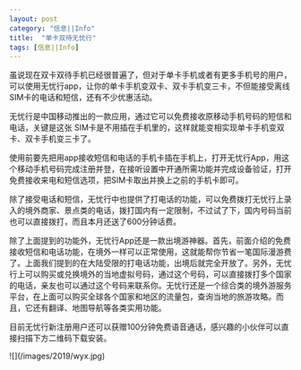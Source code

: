 ```yaml
---
layout: post
category: "信息||Info"
title:  "单卡双待无忧行"
tags: [信息||Info]
---
```

<p>
	虽说现在双卡双待手机已经很普遍了，但对于单卡手机或者有更多手机号的用户，可以使用无忧行app，让你的单卡手机变双卡、双卡手机变三卡，不但能接受离线SIM卡的电话和短信，还有不少优惠活动。
</p>
<p>
	无忧行是中国移动推出的一款应用，通过它可以免费接收原移动手机号码的短信和电话，关键是这张 SIM卡是不用插在手机里的，这样就能变相实现单卡手机变双卡、双卡手机变三卡了。
</p>

<p>
	使用前要先把用app接收短信和电话的手机卡插在手机上，打开无忧行App，用这个移动手机号码完成注册并登，在接听设置中开通所需功能并完成设备验证，打开免费接收来电和短信选项，把SIM卡取出并换上之前的手机卡即可。
</p>

<p>
	除了接受电话和短信，无忧行中也提供了打电话的功能，可以免费拨打无忧行上录入的境外商家、景点类的电话，拨打国内有一定限制，不过试了下，国内号码当前也可以直接拨打，而且本月还送了600分钟话费。
</p>
<p>
	除了上面提到的功能外，无忧行App还是一款出境游神器。首先，前面介绍的免费接收短信和电话功能，在境外一样可以正常使用，这就能帮你节省一笔国际漫游费了。上面我们提到的在大陆受限的打电话功能，出境后就完全开放了。另外，无忧行上可以购买或兑换境外的当地虚拟号码，通过这个号码，可以直接拨打多个国家的电话，亲友也可以通过这个号码来联系你。无忧行还是一个综合类的境外游服务平台，在上面可以购买全球各个国家和地区的流量包，查询当地的旅游攻略。而且，它还有翻译、地图导航等各类实用功能。
</p>
</p>目前无忧行新注册用户还可以获赠100分钟免费语音通话，感兴趣的小伙伴可以直接扫描下方二维码下载安装。</p>
![](/images/2019/wyx.jpg)
